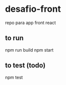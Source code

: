 # desafio-front

repo para app front react

## to run

 npm run build
 npm start

## to test (todo)

 npm test
